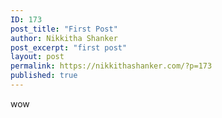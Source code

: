 ```yaml
---
ID: 173
post_title: "First Post"
author: Nikkitha Shanker
post_excerpt: "first post"
layout: post
permalink: https://nikkithashanker.com/?p=173
published: true
---
```


wow
